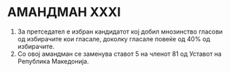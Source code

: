 # АМАНДМАН XXXI

1. За претседател е избран кандидатот кој добил мнозинство гласови од избирачите кои гласале, доколку гласале повеќе од 40% од избирачите.
2. Со овој амандман се заменува ставот 5 на членот 81 од Уставот на Република Македонија.

